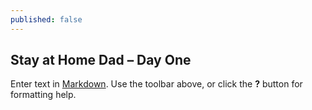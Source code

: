 ```yaml
---
published: false
---
```

## Stay at Home Dad – Day One

Enter text in [Markdown](http://daringfireball.net/projects/markdown/). Use the toolbar above, or click the **?** button for formatting help.
